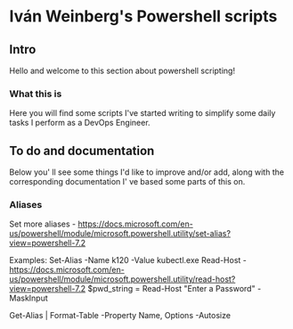 # Iván Weinberg's Powershell scripts

## Intro

Hello and welcome to this section about powershell scripting!

### What this is

Here you will find some scripts I've started writing to simplify some daily tasks I perform as a DevOps Engineer.

## To do and documentation

Below you' ll see some things I'd like to improve and/or add, along with  the corresponding documentation I' ve based some parts of this on.

### Aliases 

Set more aliases - https://docs.microsoft.com/en-us/powershell/module/microsoft.powershell.utility/set-alias?view=powershell-7.2

Examples:
Set-Alias -Name k120 -Value kubectl.exe
Read-Host - https://docs.microsoft.com/en-us/powershell/module/microsoft.powershell.utility/read-host?view=powershell-7.2
$pwd_string = Read-Host "Enter a Password" -MaskInput

Get-Alias | Format-Table -Property Name, Options -Autosize
